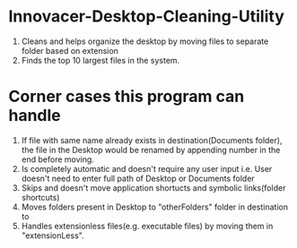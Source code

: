 # Innovacer-Desktop-Cleaning-Utility
1. Cleans and helps organize the desktop by moving files to separate folder based on extension
2. Finds the top 10 largest files in the system.

# Corner cases this program can handle
1. If file with same name already exists in destination(Documents folder), the file in the Desktop would be renamed by     appending number in the end before moving.
2. Is completely automatic and doesn't require any user input i.e. User doesn't need to enter full path of Desktop or Documents folder
3. Skips and doesn't move application shortucts and symbolic links(folder shortcuts)
4. Moves folders present in Desktop to "otherFolders" folder in destination to 
5. Handles extensionless files(e.g. executable files) by moving them in "extensionLess".



